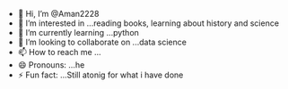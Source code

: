 - 👋 Hi, I’m @Aman2228
- 👀 I’m interested in ...reading books, learning about history and science
- 🌱 I’m currently learning ...python
- 💞️ I’m looking to collaborate on ...data science
- 📫 How to reach me ...
- 😄 Pronouns: ...he
- ⚡ Fun fact: ...Still atonig for what i have done

<!---
Aman2228/Aman2228 is a ✨ special ✨ repository because its `README.md` (this file) appears on your GitHub profile.
You can click the Preview link to take a look at your changes.
--->
